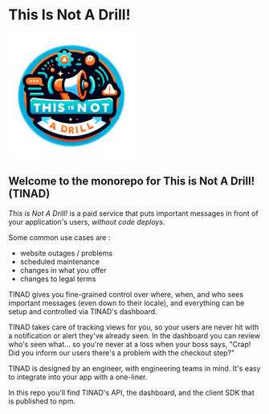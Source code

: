 # This Is Not A Drill!

<img src="./packages/dashboard/public/ThisIsNotADrill_cutout.png" width="250" height="250">

## Welcome to the monorepo for This is Not A Drill! (TINAD)

*This is Not A Drill!* is a paid service that puts
important messages in front of your application's users,
_without code deploys_.

Some common use cases are :

* website outages / problems
* scheduled maintenance
* changes in what you offer
* changes to legal terms

TINAD gives you fine-grained control over where, when, and who sees
important messages (even down to their locale), and everything can be
setup and controlled via TINAD's dashboard.

TINAD takes care of tracking views for you, so your users are never
hit with a notification or alert they've already seen. In the
dashboard you can review who's seen what... so you're never at a loss
when your boss says, "Crap! Did you inform our users there's a problem
with the checkout step?"

TINAD is designed by an engineer, with engineering teams in mind. It's
easy to integrate into your app with a one-liner.

In this repo you'll find TINAD's API, the dashboard, and the client
SDK that is published to npm.

